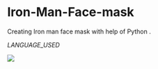 # Iron-Man-Face-mask
Creating Iron man face mask with help of Python .

*LANGUAGE_USED*

 <a href="https://www.w3schools.com/python/" target="_blank"> <img src=https://img.icons8.com/color/344/python--v1.png> </a>
